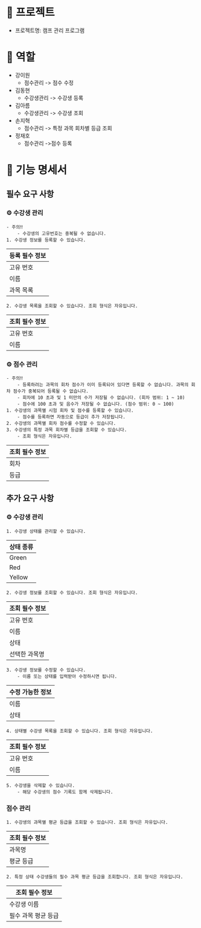 # 📖 프로젝트
* 프로젝트명: 캠프 관리 프로그램
  
# 👥 역할
* 강이원
    * 점수관리 -> 점수 수정
* 김동현
    * 수강생관리 -> 수강생 등록
* 김아름
    * 수강생관리 -> 수강생 조회
* 손지혁
    * 점수관리 ->  특정 과목 회차별 등급 조회
* 정재호
    * 점수관리 ->점수 등록

# 📖 **기능 명세서**

## **필수 요구 사항**
### ⚙ **수강생 관리**
    
    - 주의‼️
        - 수강생의 고유번호는 중복될 수 없습니다.
    1. 수강생 정보를 등록할 수 있습니다.
| 등록 필수 정보 |
| --- |
| 고유 번호 |
| 이름 |
| 과목 목록 |

    2. 수강생 목록을 조회할 수 있습니다. 조회 형식은 자유입니다.
| 조회 필수 정보 |
| --- |
| 고유 번호 |
| 이름 |

### ⚙ **점수 관리**
    - 주의‼️
        - 등록하려는 과목의 회차 점수가 이미 등록되어 있다면 등록할 수 없습니다. 과목의 회차 점수가 중복되어 등록될 수 없습니다.
        - 회차에 10 초과 및 1 미만의 수가 저장될 수 없습니다. (회차 범위: 1 ~ 10)
        - 점수에 100 초과 및 음수가 저장될 수 없습니다. (점수 범위: 0 ~ 100)
    1. 수강생의 과목별 시험 회차 및 점수를 등록할 수 있습니다.
        - 점수를 등록하면 자동으로 등급이 추가 저장됩니다.
    2. 수강생의 과목별 회차 점수를 수정할 수 있습니다.
    3. 수강생의 특정 과목 회차별 등급을 조회할 수 있습니다.
        - 조회 형식은 자유입니다.
| 조회 필수 정보 |
| --- |
| 회차 |
| 등급 |

## **추가 요구 사항**
    
### ⚙ **수강생 관리**
    
    1. 수강생 상태를 관리할 수 있습니다.     
| 상태 종류 |
| --- |
| Green |
| Red |
| Yellow |
        
    2. 수강생 정보를 조회할 수 있습니다. 조회 형식은 자유입니다.    
| 조회 필수 정보 |
| --- |
| 고유 번호 |
| 이름 |
| 상태 |
| 선택한 과목명 |
        
    3. 수강생 정보를 수정할 수 있습니다.
        - 이름 또는 상태를 입력받아 수정하시면 됩니다.
| 수정 가능한 정보 |
| --- |
| 이름 |
| 상태 |
        
    4. 상태별 수강생 목록을 조회할 수 있습니다. 조회 형식은 자유입니다.
| 조회 필수 정보 |
| --- |
| 고유 번호 |
| 이름 |
        
    5. 수강생을 삭제할 수 있습니다.
        - 해당 수강생의 점수 기록도 함께 삭제됩니다.
    
### **점수 관리**
    
    1. 수강생의 과목별 평균 등급을 조회할 수 있습니다. 조회 형식은 자유입니다.
| 조회 필수 정보 |
| --- |
| 과목명 |
| 평균 등급 |
        
    2. 특정 상태 수강생들의 필수 과목 평균 등급을 조회합니다. 조회 형식은 자유입니다.
| 조회 필수 정보 |
| --- |
| 수강생 이름 |
| 필수 과목 평균 등급 |
